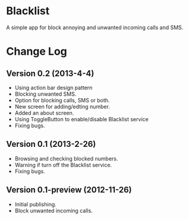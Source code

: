 Blacklist
===========
A simple app for block annoying and unwanted incoming calls and SMS.


Change Log
============
## Version 0.2 (2013-4-4)
  - Using action bar design pattern
  - Blocking unwanted SMS.
  - Option for blocking calls, SMS or both.
  - New screen for adding/edting number.
  - Added an about screen.
  - Using ToggleButton to enable/disable Blacklist service
  - Fixing bugs.
## Version 0.1 (2013-2-26)
  - Browsing and checking blocked numbers.
  - Warning if turn off the Blacklist service.
  - Fixing bugs.
## Version 0.1-preview (2012-11-26)
  - Initial publishing.
  - Block unwanted incoming calls.

